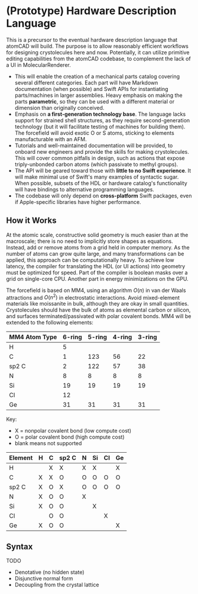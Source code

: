 # (Prototype) Hardware Description Language

This is a precursor to the eventual hardware description language that atomCAD will build. The purpose is to allow reasonably efficient workflows for designing crystolecules here and now. Potentially, it can utilize primitive editing capabilities from the atomCAD codebase, to complement the lack of a UI in MolecularRenderer.
- This will enable the creation of a mechanical parts catalog covering several different categories. Each part will have Markdown documentation (when possible) and Swift APIs for instantiating parts/machines in larger assemblies. Heavy emphasis on making the parts <b>parametric</b>, so they can be used with a different material or dimension than originally conceived.
- Emphasis on <b>a first-generation technology base</b>. The language lacks support for strained shell structures, as they require second-generation technology (but it will facilitate testing of machines for building them). The forcefield will avoid exotic O or S atoms, sticking to elements manufacturable with an AFM.
- Tutorials and well-maintained documentation will be provided, to onboard new engineers and provide the skills for making crystolecules. This will cover common pitfalls in design, such as actions that expose triply-unbonded carbon atoms (which passivate to methyl groups).
- The API will be geared toward those with <b>little to no Swift experience</b>. It will make minimal use of Swift's many examples of syntactic sugar. When possible, subsets of the HDL or hardware catalog's functionality will have bindings to alternative programming languages.
- The codebase will only depend on <b>cross-platform</b> Swift packages, even if Apple-specific libraries have higher performance.

## How it Works

At the atomic scale, constructive solid geometry is much easier than at the macroscale; there is no need to implicitly store shapes as equations. Instead, add or remove atoms from a grid held in computer memory. As the number of atoms can grow quite large, and many transformations can be applied, this approach can be computationally heavy. To achieve low latency, the compiler for translating the HDL (or UI actions) into geometry must be optimized for speed. Part of the compiler is boolean masks over a grid on single-core CPU. Another part in energy minimizations on the GPU.

The forcefield is based on MM4, using an algorithm $O(n)$ in van der Waals attractions and $O(n^2)$ in electrostatic interactions. Avoid mixed-element materials like moissanite in bulk, although they are okay in small quantities. Crystolecules should have the bulk of atoms as elemental carbon or silicon, and surfaces terminated/passivated with polar covalent bonds. MM4 will be extended to the following elements:

| MM4 Atom Type | 6-ring | 5-ring | 4-ring | 3-ring |
| - | - | - | - | - |
| H     | 5  |     |    |    |
| C     | 1  | 123 | 56 | 22 |
| sp2 C | 2  | 122 | 57 | 38 |
| N     | 8  | 8   | 8  | 8  |
| Si    | 19 | 19  | 19 | 19 |
| Cl    | 12 |     |    |    |
| Ge    | 31 | 31  | 31 | 31 |

Key:
- X = nonpolar covalent bond (low compute cost)
- O = polar covalent bond (high compute cost)
- blank means not supported

| Element | H | C | sp2 C | N | Si | Cl | Ge |
| ----- | - | - | - | - | - | - | - |
| H     |   | X | X | X | X |   | X |
| C     | X | X | O | O | O | O | O |
| sp2 C | X | O | X | O | O | O | O |
| N     | X | O | O | X |   |   |   |
| Si    | X | O | O |   | X |   |   |
| Cl    |   | O | O |   |   | X |   |
| Ge    | X | O | O |   |   |   | X |

## Syntax

TODO
- Denotative (no hidden state)
- Disjunctive normal form
- Decoupling from the crystal lattice